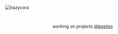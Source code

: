 ![hazycora](https://git.gay/h/.profile/raw/branch/main/hazycora-waving.svg)

<br>

<div style="text-align: center;">

working on projects [@besties](https://git.gay/besties)

</div>
